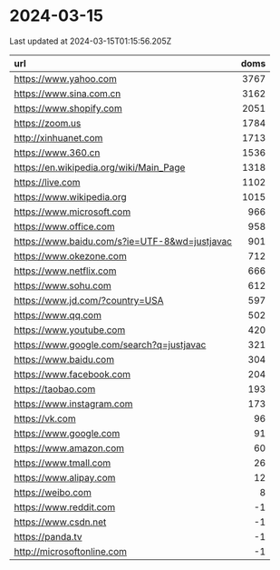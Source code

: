# 2024-03-15

<!-- BEGIN -->
Last updated at 2024-03-15T01:15:56.205Z

url | doms
:- | -:
https://www.yahoo.com | 3767
https://www.sina.com.cn | 3162
https://www.shopify.com | 2051
https://zoom.us | 1784
http://xinhuanet.com | 1713
https://www.360.cn | 1536
https://en.wikipedia.org/wiki/Main_Page | 1318
https://live.com | 1102
https://www.wikipedia.org | 1015
https://www.microsoft.com | 966
https://www.office.com | 958
https://www.baidu.com/s?ie=UTF-8&wd=justjavac | 901
https://www.okezone.com | 712
https://www.netflix.com | 666
https://www.sohu.com | 612
https://www.jd.com/?country=USA | 597
https://www.qq.com | 502
https://www.youtube.com | 420
https://www.google.com/search?q=justjavac | 321
https://www.baidu.com | 304
https://www.facebook.com | 204
https://taobao.com | 193
https://www.instagram.com | 173
https://vk.com | 96
https://www.google.com | 91
https://www.amazon.com | 60
https://www.tmall.com | 26
https://www.alipay.com | 12
https://weibo.com | 8
https://www.reddit.com | -1
https://www.csdn.net | -1
https://panda.tv | -1
http://microsoftonline.com | -1
<!-- END -->
